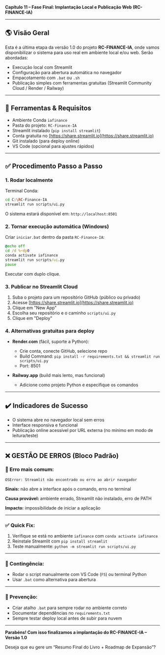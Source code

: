 **Capítulo 11 – Fase Final: Implantação Local e Publicação Web (RC-FINANCE-IA)**

---

## 🌎 Visão Geral

Esta é a última etapa da versão 1.0 do projeto **RC-FINANCE-IA**, onde vamos disponibilizar o sistema para uso real em ambiente local e/ou web. Serão abordadas:

- Execução local com Streamlit
- Configuração para abertura automática no navegador
- Empacotamento com `.bat` ou `.sh`
- Publicação simples com ferramentas gratuitas (Streamlit Community Cloud / Render / Railway)

---

## 🔧 Ferramentas & Requisitos

- Ambiente Conda `iafinance`
- Pasta do projeto: `RC-Finance-IA`
- Streamlit instalado (`pip install streamlit`)
- Conta gratuita no [https://share.streamlit.io](https://share.streamlit.io)
- Git instalado (para deploy online)
- VS Code (opcional para ajustes rápidos)

---

## ✅ Procedimento Passo a Passo

### 1. Rodar localmente

Terminal Conda:
```bash
cd C:\RC-Finance-IA
streamlit run scripts/ui.py
```

O sistema estará disponível em: `http://localhost:8501`

### 2. Tornar execução automática (Windows)

Criar `iniciar.bat` dentro da pasta `RC-Finance-IA`:
```bat
@echo off
cd /d %~dp0
conda activate iafinance
streamlit run scripts/ui.py
pause
```

Executar com duplo clique.

### 3. Publicar no Streamlit Cloud

1. Suba o projeto para um repositório GitHub (público ou privado)
2. Acesse [https://share.streamlit.io](https://share.streamlit.io)
3. Clique em "New App"
4. Escolha seu repositório e o caminho `scripts/ui.py`
5. Clique em "Deploy"

### 4. Alternativas gratuitas para deploy

- **Render.com** (fácil, suporte a Python):
  - Crie conta, conecte GitHub, selecione repo
  - Build Command: `pip install -r requirements.txt && streamlit run scripts/ui.py`
  - Port: 8501

- **Railway.app** (build mais lento, mas funcional)
  - Adicione como projeto Python e especifique os comandos

---

## ✔️ Indicadores de Sucesso

- O sistema abre no navegador local sem erros
- Interface responsiva e funcional
- Publicação online acessível por URL externa (no mínimo em modo de leitura/teste)

---

## ❌ GESTÃO DE ERROS (Bloco Padrão)

### 🚫 Erro mais comum:
`OSError: Streamlit não encontrado ou erro ao abrir navegador`

**Sinais:** não abre a interface após o comando, erro no terminal

**Causa provável:** ambiente errado, Streamlit não instalado, erro de PATH

**Impacto:** impossibilidade de iniciar a aplicação

---

### ✅ Quick Fix:

1. Verifique se está no ambiente `iafinance` com `conda activate iafinance`
2. Reinstale Streamlit com `pip install streamlit`
3. Teste manualmente: `python -m streamlit run scripts/ui.py`

---

### 🔁 Contingência:

- Rodar o script manualmente com VS Code (`F5`) ou terminal Python
- Usar `.bat` como alternativa para abertura

---

### 🔐 Prevenção:

- Criar atalho `.bat` para sempre rodar no ambiente correto
- Documentar dependências no `requirements.txt`
- Sempre testar deploy local antes de subir para nuvem

---

**Parabéns! Com isso finalizamos a implantação do RC-FINANCE-IA – Versão 1.0**

Deseja que eu gere um “Resumo Final do Livro + Roadmap de Expansão”?

